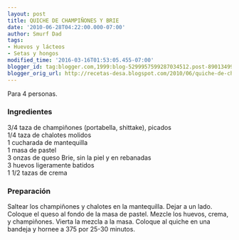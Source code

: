 ```yaml
---
layout: post
title: QUICHE DE CHAMPIÑONES Y BRIE
date: '2010-06-28T04:22:00.000-07:00'
author: Smurf Dad
tags:
- Huevos y lácteos
- Setas y hongos
modified_time: '2016-03-16T01:53:05.455-07:00'
blogger_id: tag:blogger.com,1999:blog-5299957599287034512.post-8901349909818113559
blogger_orig_url: http://recetas-desa.blogspot.com/2010/06/quiche-de-champinones-y-brie.html
---
```


Para 4 personas.<br /><h3>Ingredientes</h3>3/4 taza de champiñones (portabella, shittake), picados<br />1/4 taza de chalotes molidos<br />1 cucharada de mantequilla<br />1 masa de pastel<br />3 onzas de queso Brie, sin la piel y en rebanadas<br />3 huevos ligeramente batidos<br />1 1/2 tazas de crema<br /><h3>Preparación</h3>Saltear los champiñones y chalotes en la mantequilla. Dejar a un lado. Coloque el queso al fondo de la masa de pastel. Mezcle los huevos, crema, y champiñones. Vierta la mezcla a la masa. Coloque al quiche en una bandeja y hornee a 375 por 25-30 minutos.